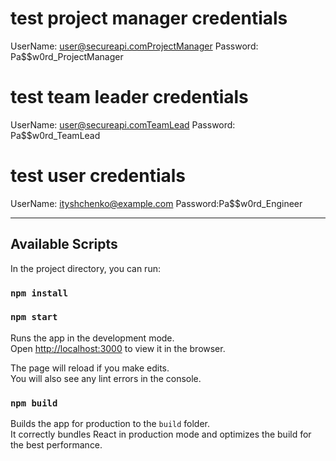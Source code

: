 # test project manager credentials

UserName: user@secureapi.comProjectManager
Password: Pa$$w0rd_ProjectManager

# test team leader credentials

UserName: user@secureapi.comTeamLead
Password: Pa$$w0rd_TeamLead

# test user credentials

UserName: ityshchenko@example.com
Password:Pa$$w0rd_Engineer
_________________________________________________________________________________________________________________________________________________________________
## Available Scripts

In the project directory, you can run:
### `npm install`
### `npm start`

Runs the app in the development mode.\
Open [http://localhost:3000](http://localhost:3000) to view it in the browser.

The page will reload if you make edits.\
You will also see any lint errors in the console.

### `npm build`

Builds the app for production to the `build` folder.\
It correctly bundles React in production mode and optimizes the build for the best performance.


